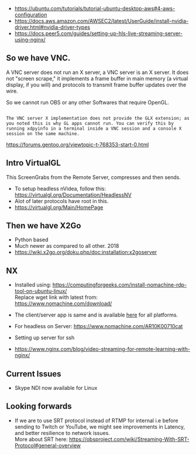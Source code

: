 * https://ubuntu.com/tutorials/tutorial-ubuntu-desktop-aws#4-aws-configuration
* https://docs.aws.amazon.com/AWSEC2/latest/UserGuide/install-nvidia-driver.html#nvidia-driver-types
* https://docs.peer5.com/guides/setting-up-hls-live-streaming-server-using-nginx/
  

##  So we have VNC.   
  
A VNC server does not run an X server, a VNC server is an X server. It does not "screen scrape," it implements a frame buffer in main memory (a virtual display, if you will) and protocols to transmit frame buffer updates over the wire. 

So we cannot run OBS or any other Softwares that require OpenGL.

```

The VNC server X implementation does not provide the GLX extension; as you noted this is why GL apps cannot run. You can verify this by running xdpyinfo in a terminal inside a VNC session and a console X session on the same machine. 

```

https://forums.gentoo.org/viewtopic-t-768353-start-0.html

## Intro VirtualGL
This ScreenGrabs from the Remote Server, compresses and then sends.

* To setup headless nVidea, follow this: https://virtualgl.org/Documentation/HeadlessNV
* Alot of later protocols have root in this.
* https://virtualgl.org/Main/HomePage


## Then we have X2Go
* Python based
* Much newer as compared to all other. 2018
* https://wiki.x2go.org/doku.php/doc:installation:x2goserver

## NX
* Installed using: https://computingforgeeks.com/install-nomachine-rdp-tool-on-ubuntu-linux/   
Replace wget link with latest from: https://www.nomachine.com/download/

* The client/server app is same and is available [here](https://www.nomachine.com/download/) for all platforms.

* For headless on Server: https://www.nomachine.com/AR10K00710cat
* Setting up server for ssh
  
* https://www.nginx.com/blog/video-streaming-for-remote-learning-with-nginx/


## Current Issues 
* Skype NDI now available for Linux

## Looking forwards
* If we are to use SRT protocol instead of RTMP for internal i.e before sending to Twitch or YouTube, we might see improvements in Latency, and better resilience to network issues.   
More about SRT here: https://obsproject.com/wiki/Streaming-With-SRT-Protocol#general-overview


